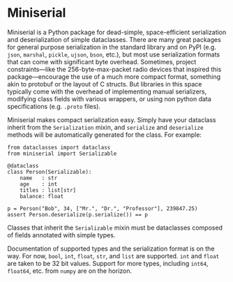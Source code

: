 # Miniserial

Miniserial is a Python package for dead-simple, space-efficient serialization and deserialization of simple dataclasses.
There are many great packages for general purpose serialization in the standard library and on PyPI (e.g. `json`, `marshal`,
`pickle`, `ujson`, `bson`, etc.), but most use serialization formats that can come with significant byte overhead. Sometimes,
project constraints—like the 256-byte-max-packet radio devices that inspired this package—encourage the use of a much more
compact format, something akin to protobuf or the layout of C structs. But libraries in this space typically come with the
overhead of implementing manual serializers, modifying class fields with various wrappers, or using non python data
specifications (e.g. `.proto` files).

Miniserial makes compact serialization easy. Simply have your dataclass inherit from the `Serialization` mixin, and
`serialize` and `deserialize` methods will be automatically generated for the class. For example:

```python3
from dataclasses import dataclass
from miniserial import Serializable

@dataclass
class Person(Serializable):
    name   : str
    age    : int
    titles : list[str]
    balance: float
    
p = Person("Bob", 34, ["Mr.", "Dr.", "Professor"], 239847.25)
assert Person.deserialize(p.serialize()) == p
```

Classes that inherit the `Serializable` mixin must be dataclasses composed of fields annotated with simple types.

Documentation of supported types and the serialization format is on the way. For now, `bool`, `int`, `float`, `str`,
and `list` are supported. `int` and `float` are taken to be 32 bit values. Support for more types, including
`int64`, `float64`, etc. from `numpy` are on the horizon.
